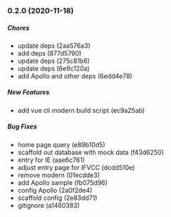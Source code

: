 ### 0.2.0 (2020-11-18)

##### Chores

*  update deps (2aa576a3)
*  add deps (877d5790)
*  update deps (275c81b6)
*  update deps (6e9c120a)
*  add Apollo and other deps (6edd4e78)

##### New Features

*  add vue cli modern build script (ec9a25ab)

##### Bug Fixes

*  home page query (e89b10d5)
*  scaffold out database with mock data (f43d6250)
*  entry for IE (aae6c761)
*  adjust entry page for IFVCC (dcdd510e)
*  remove modern (01ecdde3)
*  add Apollo sample (fb075d96)
*  config Apollo (2a0f2de4)
*  scaffold config (2e83dd71)
*  gitignore (a1460383)

